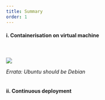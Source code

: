 ```yaml
---
title: Summary
order: 1
---
```


#### i. Containerisation on virtual machine

<br>
<br>
<img src="../../img/system-architecture/deployment.jpg">

_Errata: Ubuntu should be Debian_
<br>
<br>

#### ii. Continuous deployment
